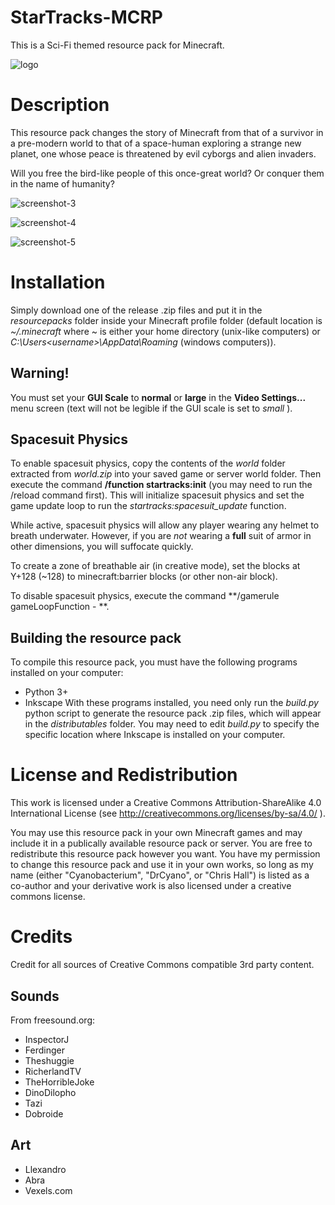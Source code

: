# StarTracks-MCRP
This is a Sci-Fi themed resource pack for Minecraft.

![logo](https://user-images.githubusercontent.com/1922739/31579693-789c62bc-b0f0-11e7-9e1b-f2bc415a4199.png)

# Description
This resource pack changes the story of Minecraft from that of a survivor in a pre-modern world to that of a space-human exploring a strange new planet, one whose peace is threatened by evil cyborgs and alien invaders. 

Will you free the bird-like people of this once-great world? Or conquer them in the name of humanity?

![screenshot-3](https://user-images.githubusercontent.com/1922739/31579733-4444429a-b0f1-11e7-97a9-39dc130a481f.png)

![screenshot-4](https://user-images.githubusercontent.com/1922739/31579735-47e75478-b0f1-11e7-95e8-fc3f4833656e.png)

![screenshot-5](https://user-images.githubusercontent.com/1922739/31579737-4c056fb8-b0f1-11e7-858d-776fdc241084.png)

# Installation
Simply download one of the release .zip files and put it in the *resourcepacks* folder inside your Minecraft profile folder (default location is *~/.minecraft* where ~ is either your home directory (unix-like computers) or *C:\Users\<username>\AppData\Roaming* (windows computers)).

## Warning!
You must set your **GUI Scale** to **normal** or **large** in the **Video Settings...** menu screen (text will not be legible if the GUI scale is set to *small* ).

## Spacesuit Physics
To enable spacesuit physics, copy the contents of the *world* folder extracted from *world.zip* into your saved game or server world folder. Then execute the command **/function startracks:init** (you may need to run the /reload command first). This will initialize spacesuit physics and set the game update loop to run the *startracks:spacesuit_update* function.

While active, spacesuit physics will allow any player wearing any helmet to breath underwater. However, if you are *not* wearing a **full** suit of armor in other dimensions, you will suffocate quickly.

To create a zone of breathable air (in creative mode), set the blocks at Y+128 (~128) to minecraft:barrier blocks (or other non-air block).

To disable spacesuit physics, execute the command **/gamerule gameLoopFunction - **.

## Building the resource pack
To compile this resource pack, you must have the following programs installed on your computer:
- Python 3+
- Inkscape
With these programs installed, you need only run the *build.py* python script to generate the resource pack .zip files, which will appear in the *distributables* folder. You may need to edit *build.py* to specify the specific location where Inkscape is installed on your computer.

# License and Redistribution
This work is licensed under a Creative Commons Attribution-ShareAlike 4.0 International License (see http://creativecommons.org/licenses/by-sa/4.0/ ).

You may use this resource pack in your own Minecraft games and may include it in a publically available resource pack or server. You are free to redistribute this resource pack however you want. You have my permission to change this resource pack and use it in your own works, so long as my name (either "Cyanobacterium", "DrCyano", or "Chris Hall") is listed as a co-author and your derivative work is also licensed under a creative commons license.

# Credits
Credit for all sources of Creative Commons compatible 3rd party content.

## Sounds
From freesound.org:
- InspectorJ
- Ferdinger
- Theshuggie
- RicherlandTV
- TheHorribleJoke
- DinoDilopho
- Tazi
- Dobroide

## Art
- Llexandro
- Abra
- Vexels.com
